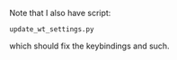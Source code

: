 
Note that I also have script:

```
update_wt_settings.py
```

which should fix the keybindings and such.
